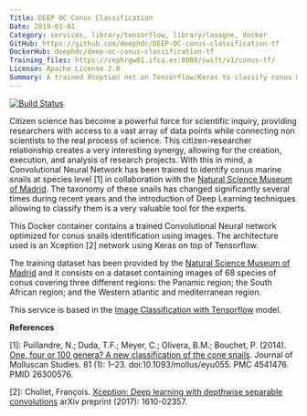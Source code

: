 ```yaml
---
Title: DEEP OC Conus Classification
Date: 2019-01-01
Category: services, library/tensorflow, library/lasagne, docker
GitHub: https://github.com/deephdc/DEEP-OC-conus-classification-tf
DockerHub: deephdc/deep-oc-conus-classification-tf
Training_files: https://cephrgw01.ifca.es:8080/swift/v1/conus-tf/
License: Apache License 2.0
Summary: A trained Xception net on Tensorflow/Keras to classify conus marine snails.
---
```


[![Build Status](https://jenkins.indigo-datacloud.eu:8080/buildStatus/icon?job=Pipeline-as-code/DEEP-OC-org/DEEP-OC-conus-classification-tf/master)](https://jenkins.indigo-datacloud.eu:8080/job/Pipeline-as-code/job/DEEP-OC-org/job/DEEP-OC-conus-classification-tf/job/master)

Citizen science has become a powerful force for scientific inquiry, providing researchers with access to a vast array of
data points while connecting non scientists to the real process of science. 
This citizen-researcher relationship creates a very interesting synergy, allowing for the creation, execution, and analysis
of research projects. With this in mind, a Convolutional Neural Network has been trained to identify conus
marine snails at species level [1] in collaboration with the [Natural Science Museum of Madrid](http://www.mncn.csic.es/).
The taxonomy of these snails has changed significantly several times during recent years and the introduction of Deep
Learning techniques allowing to classify them is a very valuable tool for the experts.

This Docker container contains a trained Convolutional Neural network optimized for conus snails identification using images.
The architecture used is an Xception [2] network using Keras on top of Tensorflow.

The training dataset has been provided by the [Natural Science Museum of Madrid](http://www.mncn.csic.es/) and it consists on a dataset 
containing images of 68 species of conus covering three different regions: the Panamic region; the South African region;
and the Western atlantic and mediterranean region.

This service is based in the [Image Classification with Tensorflow](./deep-oc-image-classification-tensorflow.html) model.


**References**

[1]: Puillandre, N.; Duda, T.F.; Meyer, C.; Olivera, B.M.; Bouchet, P. (2014). [One, four or 100 genera? A new classification
 of the cone snails](https://www.ncbi.nlm.nih.gov/pmc/articles/PMC4541476/). Journal of Molluscan Studies. 81 (1): 1–23.
doi:10.1093/mollus/eyu055. PMC 4541476. PMID 26300576.

[2]: Chollet, François. [Xception: Deep learning with depthwise separable convolutions](https://arxiv.org/abs/1610.02357)
arXiv preprint (2017): 1610-02357.
